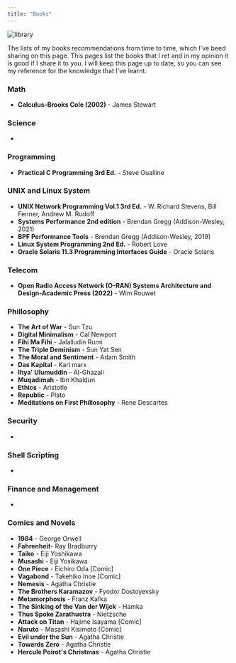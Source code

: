 ```yaml
---
title: "Books"
---
```


![library](/images/library.png)

The lists of my books recommendations from time to time, which I've beed sharing on this page. This pages list the books that I ret and in my opinion it is good if I share it to you. I will keep this page up to date, so you can see my reference for the knowledge that I've learnt.

### Math
  * **Calculus-Brooks Cole (2002)** - James Stewart

### Science
  *

### Programming
  * **Practical C Programming 3rd Ed.** - Steve Oualline

### UNIX and Linux System
  * **UNIX Network Programming Vol.1 3rd Ed.** - W. Richard Stevens, Bill Fenner, Andrew M. Rudoff
  * **Systems Performance 2nd edition** - Brendan Gregg (Addison-Wesley, 2021)
  * **BPF Performance Tools** - Brendan Gregg (Addison-Wesley, 2019)
  * **Linux System Programming 2nd Ed.** - Robert Love
  * **Oracle Solaris 11.3 Programming Interfaces Guide** - Oracle Solaris

### Telecom
  * **Open Radio Access Network (O-RAN) Systems Architecture and Design-Academic Press (2022)** - Wim Rouwet

### Phillosophy
  * **The Art of War** - Sun Tzu
  * **Digital Minimalism** - Cal Newport
  * **Fihi Ma Fihi** - Jalalludin Rumi
  * **The Triple Deminism** - Sun Yat Sen
  * **The Moral and Sentiment** - Adam Smith
  * **Das Kapital** - Karl marx
  * **Ihya' Ulumuddin** - Al-Ghazali
  * **Muqadimah** - Ibn Khaldun
  * **Ethics** - Aristotle
  * **Republic** - Plato
  * **Meditations on First Phillosophy** - Rene Descartes

### Security
  *

### Shell Scripting
  *

### Finance and Management
  *

### Comics and Novels
  * **1984** - George Orwell
  * **Fahrenheit**- Ray Bradburry
  * **Taiko** - Eiji Yoshikawa
  * **Musashi** - Eiji Yosikawa
  * **One Piece** - Eichiro Oda [Comic]
  * **Vagabond** - Takehiko Inoe [Comic]
  * **Nemesis** - Agatha Christie
  * **The Brothers Karamazov** - Fyodor Dostoyevsky
  * **Metamorphosis** - Franz Kafka
  * **The Sinking of the Van der Wijck** - Hamka
  * **Thus Spoke Zarathustra** - Nietzsche
  * **Attack on Titan** - Hajime Isayama [Comic]
  * **Naruto** - Masashi Kisimoto [Comic]
  * **Evil under the Sun** - Agatha Christie
  * **Towards Zero** - Agatha Christie
  * **Hercule Poirot's Christmas** - Agatha Christie
